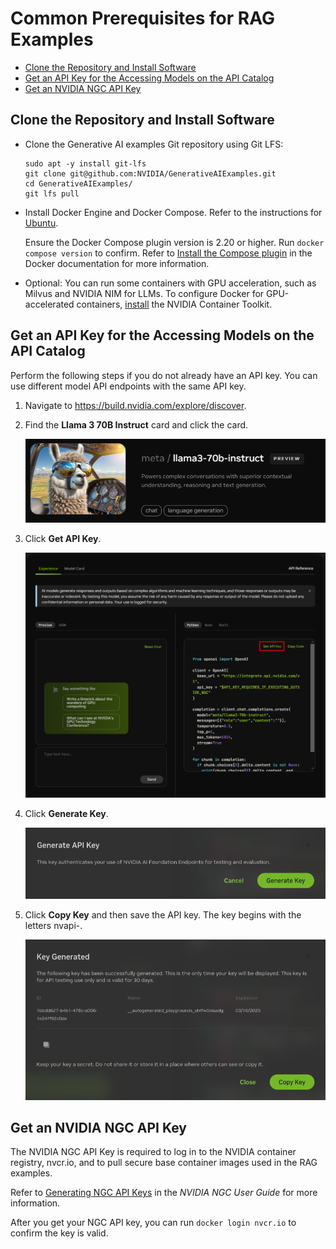 <!--
  SPDX-FileCopyrightText: Copyright (c) 2023 NVIDIA CORPORATION & AFFILIATES. All rights reserved.
  SPDX-License-Identifier: Apache-2.0
-->

# Common Prerequisites for RAG Examples
<!-- TOC -->

* [Clone the Repository and Install Software](#clone-the-repository-and-install-software)
* [Get an API Key for the Accessing Models on the API Catalog](#get-an-api-key-for-the-accessing-models-on-the-api-catalog)
* [Get an NVIDIA NGC API Key](#get-an-nvidia-ngc-api-key)

<!-- /TOC -->

## Clone the Repository and Install Software

- Clone the Generative AI examples Git repository using Git LFS:

  ```console
  sudo apt -y install git-lfs
  git clone git@github.com:NVIDIA/GenerativeAIExamples.git
  cd GenerativeAIExamples/
  git lfs pull
  ```

- Install Docker Engine and Docker Compose.
  Refer to the instructions for [Ubuntu](https://docs.docker.com/engine/install/ubuntu/).

  Ensure the Docker Compose plugin version is 2.20 or higher.
  Run `docker compose version` to confirm.
  Refer to [Install the Compose plugin](https://docs.docker.com/compose/install/linux/)
  in the Docker documentation for more information.

- Optional: You can run some containers with GPU acceleration, such as Milvus and NVIDIA NIM for LLMs.
  To configure Docker for GPU-accelerated containers, [install](https://docs.nvidia.com/datacenter/cloud-native/container-toolkit/latest/install-guide.html) the NVIDIA Container Toolkit.

## Get an API Key for the Accessing Models on the API Catalog

Perform the following steps if you do not already have an API key.
You can use different model API endpoints with the same API key.

1. Navigate to <https://build.nvidia.com/explore/discover>.

2. Find the **Llama 3 70B Instruct** card and click the card.

   ![Llama 3 70B Instruct model card](images/llama3-70b-instruct-model-card.png)

3. Click **Get API Key**.

   ![API section of the model page.](images/llama3-70b-instruct-get-api-key.png)

4. Click **Generate Key**.

   ![Generate key window.](images/api-catalog-generate-api-key.png)

5. Click **Copy Key** and then save the API key.
   The key begins with the letters nvapi-.

   ![Key Generated window.](images/key-generated.png)

## Get an NVIDIA NGC API Key

The NVIDIA NGC API Key is required to log in to the NVIDIA container registry, nvcr.io, and to pull secure base container images used in the RAG examples.

Refer to [Generating NGC API Keys](https://docs.nvidia.com/ngc/gpu-cloud/ngc-user-guide/index.html#generating-api-key)
in the _NVIDIA NGC User Guide_ for more information.

After you get your NGC API key, you can run `docker login nvcr.io` to confirm the key is valid.
